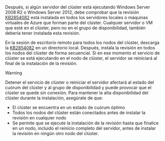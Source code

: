 Después, si algún servidor del clúster está ejecutando Windows Server 2008 R2 o Windows Server 2012, debe comprobar que la revisión [KB2854082](http://support.microsoft.com/kb/2854082) está instalada en todos los servidores locales o máquinas virtuales de Azure que forman parte del clúster. Cualquier servidor o VM que esté en el clúster, pero no en el grupo de disponibilidad, también debería tener instalada esta revisión.

En la sesión de escritorio remoto para todos los nodos del clúster, descarga la [KB2854082](http://support.microsoft.com/kb/2854082) en un directorio local. Después, instala la revisión en todos los nodos del clúster de forma secuencial. Si en ese momento el servicio de clúster se está ejecutando en el nodo de clúster, el servidor se reiniciará al final de la instalación de la revisión.

> [!WARNING]
> Detener el servicio de clúster o reiniciar el servidor afectará al estado del cuórum del clúster y al grupo de disponibilidad y puede provocar que el clúster se quede sin conexión. Para mantener la alta disponibilidad del clúster durante la instalación, asegúrate de que:
> 
> * El clúster se encuentra en un estado de cuórum óptimo 
> * Todos los nodos del clúster están conectados antes de instalar la revisión en cualquier nodo
> * Se permite que se ejecute la instalación de la revisión hasta que finalice en un nodo, incluido el reinicio completo del servidor, antes de instalar la revisión en ningún otro nodo del clúster.
> 
> 



<!--HONumber=Nov16_HO3-->



